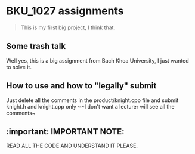 # BKU_1027 assignments

> This is my first big project, I think that.

## Some trash talk
Well yes, this is a big assignment from Bach Khoa University, I just wanted to solve it.

## How to use and how to "legally" submit
Just delete all the comments in the product/knight.cpp file and submit knight.h and knight.cpp only
~~I don't want a lecturer will see all the comments~

## :important: IMPORTANT NOTE:
READ ALL THE CODE AND UNDERSTAND IT PLEASE.